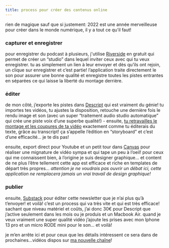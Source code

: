 ```yaml
---
title: process pour créer des contenus online
---
```


rien de magique sauf que si justement: 2022 est une année merveilleuse pour créer dans le monde numérique, il y a tout ce qu’il faut!

### capturer et enregistrer

pour enregistrer du podcast à plusieurs, j'utilise [Riverside](https://riverside.fm/) en gratuit qui permet de créer un “studio” dans lequel inviter ceux avec qui tu veux enregistrer. tu as simplement un lien à leur envoyer et dès qu’ils ont rejoin, un clique sur enregistrer et c’est partie! l’application traite directement le son pour assurer une bonne qualité et enregistre toutes les pistes entrantes en séparées ce qui laisse la liberté du montage derrière.

### éditer

de mon côté, j’exporte les pistes dans [Descript](https://www.descript.com/) qui est vraiment du génie! tu importes tes vidéos, tu ajustes la disposition, retouche une dernière fois le rendu image et son (avec un super “traitement audio studio automatique” qui crée une piste voix d’une superbe qualité!) - ensuite, [tu retravailles le montage et les coupures de ta vidéo](https://youtu.be/8Sq-rih_Dgs) exactement comme tu éditerais du texte, grâce au transcript! ça s’appelle l’édition en “storyboard” et c’est d’une efficacité… je te dis pas!

ensuite, export direct pour Youtube et un petit tour dans [Canvas](https://www.canva.com/your-projects) pour réaliser une mignature de vidéo sympa et qui tape un peu à l’oeil! pour ceux qui me connaissent bien, à l’origine je suis designer graphique… et content de ne plus l’être tellement cette app est efficace et riche en templates de départ très propres… _attention je ne voudrais pas ouvrir un débat ici, cette application ne remplacera jamais un vrai travail de design graphique!_

### publier

ensuite, [Substack](http://substack.com/) pour éditer cette newsletter que je n’ai plus qu’à t’envoyer! et voilà! c’est un process qui va très vite et qui est très efficace! sachant que niveau matériel et coûts, j’ai donc 30€ pour Descript que j’active seulement dans les mois ou je produis et un Macbook Air. quand je veux vraiment une super qualité vidéo j’ajoute les prises avec mon Iphone 13 pro et un micro RODE mini pour le son… et voilà!

je m’en arrête ici et pour ceux que les détails intéressent ce sera dans de prochaines…vidéos dispos sur [ma nouvelle chaîne](https://www.youtube.com/channel/UCu6IAhpsjwXM6XyOEKBC8Jw)!
